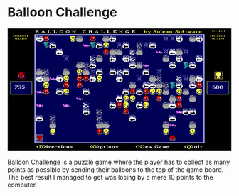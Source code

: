 # Balloon Challenge

![](https://github.com/jatardine/IA-Rejects/blob/main/MS-DOS/BALLCHAL/balloonc_001.png?raw=true)

Balloon Challenge is a puzzle game where the player has to collect as many points as possible by sending their balloons to the top of the game board. The best result I managed to get was losing by a mere 10 points to the computer.

